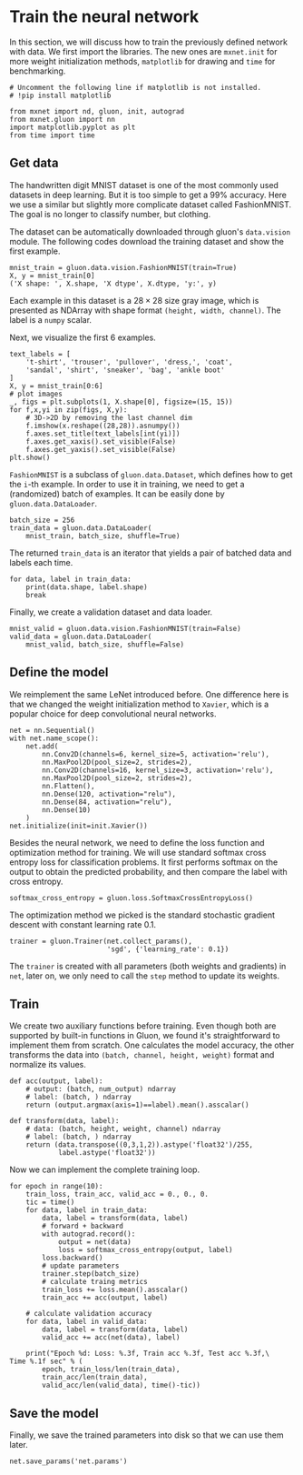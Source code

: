 # Train the neural network

In this section, we will discuss how to train the previously defined network with data. We first import the libraries. The new ones are `mxnet.init` for more weight initialization methods, `matplotlib` for drawing and `time` for benchmarking.

```{.python .input  n=11}
# Uncomment the following line if matplotlib is not installed.
# !pip install matplotlib

from mxnet import nd, gluon, init, autograd
from mxnet.gluon import nn
import matplotlib.pyplot as plt
from time import time
```

## Get data

The handwritten digit MNIST dataset is one of the most commonly used datasets in deep learning. But it is too simple to get a 99% accuracy. Here we use a similar but slightly more complicate dataset called FashionMNIST. The goal is no longer to classify number, but clothing.

The dataset can be automatically downloaded through gluon's `data.vision` module. The following codes download the training dataset and show the first example.

```{.python .input  n=12}
mnist_train = gluon.data.vision.FashionMNIST(train=True)
X, y = mnist_train[0]
('X shape: ', X.shape, 'X dtype', X.dtype, 'y:', y)
```

Each example in this dataset is a $28\times 28$ size gray image, which is presented as NDArray with shape format `(height, width, channel)`.  The label is a `numpy` scalar.

Next, we visualize the first 6 examples.

```{.python .input  n=3}
text_labels = [
    't-shirt', 'trouser', 'pullover', 'dress,', 'coat',
    'sandal', 'shirt', 'sneaker', 'bag', 'ankle boot'
]
X, y = mnist_train[0:6]
# plot images
_, figs = plt.subplots(1, X.shape[0], figsize=(15, 15))
for f,x,yi in zip(figs, X,y):
    # 3D->2D by removing the last channel dim
    f.imshow(x.reshape((28,28)).asnumpy())
    f.axes.set_title(text_labels[int(yi)])
    f.axes.get_xaxis().set_visible(False)
    f.axes.get_yaxis().set_visible(False)
plt.show()
```

`FashionMNIST` is a subclass of `gluon.data.Dataset`, which defines how to get the `i`-th example. In order to use it in training, we need to get a (randomized) batch of examples. It can be easily done by `gluon.data.DataLoader`.

```{.python .input  n=19}
batch_size = 256
train_data = gluon.data.DataLoader(
    mnist_train, batch_size, shuffle=True)
```

The returned `train_data` is an iterator that yields a pair of batched data and labels each time.

```{.python .input  n=18}
for data, label in train_data:
    print(data.shape, label.shape)
    break
```

Finally, we create a validation dataset and data loader.

```{.python .input}
mnist_valid = gluon.data.vision.FashionMNIST(train=False)
valid_data = gluon.data.DataLoader(
    mnist_valid, batch_size, shuffle=False)
```

## Define the model

We reimplement the same LeNet introduced before. One difference here is that we changed the weight initialization method to `Xavier`, which is a popular choice for deep convolutional neural networks.

```{.python .input  n=6}
net = nn.Sequential()
with net.name_scope():
    net.add(
        nn.Conv2D(channels=6, kernel_size=5, activation='relu'),
        nn.MaxPool2D(pool_size=2, strides=2),
        nn.Conv2D(channels=16, kernel_size=3, activation='relu'),
        nn.MaxPool2D(pool_size=2, strides=2),
        nn.Flatten(),
        nn.Dense(120, activation="relu"),
        nn.Dense(84, activation="relu"),
        nn.Dense(10)
    )
net.initialize(init=init.Xavier())
```

Besides the neural network, we need to define the loss function and optimization method for training. We will use  standard softmax cross entropy loss for classification problems. It first performs softmax on the output to obtain the predicted probability, and then compare the label with cross entropy.

```{.python .input  n=7}
softmax_cross_entropy = gluon.loss.SoftmaxCrossEntropyLoss()
```

The optimization method we picked is the standard stochastic gradient descent with constant learning rate 0.1.

```{.python .input  n=8}
trainer = gluon.Trainer(net.collect_params(),
                        'sgd', {'learning_rate': 0.1})
```

The `trainer` is created with all parameters (both weights and gradients) in `net`, later on, we only need to call the `step` method to update its weights.

## Train

We create two auxiliary functions before training. Even though both are supported by built-in functions in Gluon, we found it's straightforward to implement them from scratch. One calculates the model accuracy, the other transforms the data into `(batch, channel, height, weight)` format and normalize its values.

```{.python .input  n=9}
def acc(output, label):
    # output: (batch, num_output) ndarray
    # label: (batch, ) ndarray
    return (output.argmax(axis=1)==label).mean().asscalar()

def transform(data, label):
    # data: (batch, height, weight, channel) ndarray
    # label: (batch, ) ndarray
    return (data.transpose((0,3,1,2)).astype('float32')/255, 
            label.astype('float32'))
```

Now we can implement the complete training loop.

```{.python .input  n=10}
for epoch in range(10):
    train_loss, train_acc, valid_acc = 0., 0., 0.
    tic = time()
    for data, label in train_data:
        data, label = transform(data, label)
        # forward + backward
        with autograd.record():
            output = net(data)
            loss = softmax_cross_entropy(output, label)
        loss.backward()
        # update parameters
        trainer.step(batch_size)
        # calculate traing metrics
        train_loss += loss.mean().asscalar()
        train_acc += acc(output, label)

    # calculate validation accuracy
    for data, label in valid_data:
        data, label = transform(data, label)
        valid_acc += acc(net(data), label)

    print("Epoch %d: Loss: %.3f, Train acc %.3f, Test acc %.3f,\
Time %.1f sec" % (
        epoch, train_loss/len(train_data),
        train_acc/len(train_data),
        valid_acc/len(valid_data), time()-tic))
```

## Save the model

Finally, we save the trained parameters into disk so that we can use them later.

```{.python .input}
net.save_params('net.params')
```
